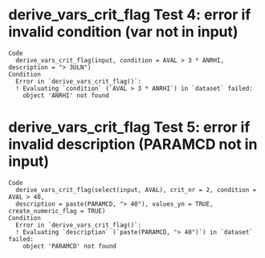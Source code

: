 # derive_vars_crit_flag Test 4: error if invalid condition (var not in input)

    Code
      derive_vars_crit_flag(input, condition = AVAL > 3 * ANRHI, description = "> 3ULN")
    Condition
      Error in `derive_vars_crit_flag()`:
      ! Evaluating `condition` (`AVAL > 3 * ANRHI`) in `dataset` failed:
        object 'ANRHI' not found

# derive_vars_crit_flag Test 5: error if invalid description (PARAMCD not in input)

    Code
      derive_vars_crit_flag(select(input, AVAL), crit_nr = 2, condition = AVAL > 40,
      description = paste(PARAMCD, "> 40"), values_yn = TRUE, create_numeric_flag = TRUE)
    Condition
      Error in `derive_vars_crit_flag()`:
      ! Evaluating `description` (`paste(PARAMCD, "> 40")`) in `dataset` failed:
        object 'PARAMCD' not found

